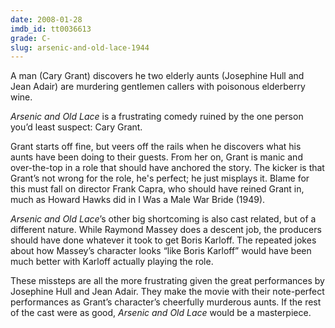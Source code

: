 ```yaml
---
date: 2008-01-28
imdb_id: tt0036613
grade: C-
slug: arsenic-and-old-lace-1944
---
```


A man (Cary Grant) discovers he two elderly aunts (Josephine Hull and Jean Adair) are murdering gentlemen callers with poisonous elderberry wine.

_Arsenic and Old Lace_ is a frustrating comedy ruined by the one person you’d least suspect: Cary Grant.

Grant starts off fine, but veers off the rails when he discovers what his aunts have been doing to their guests. From her on, Grant is manic and over-the-top in a role that should have anchored the story. The kicker is that Grant’s not wrong for the role, he's perfect; he just misplays it. Blame for this must fall on director Frank Capra, who should have reined Grant in, much as Howard Hawks did in I Was a Male War Bride (1949).

_Arsenic and Old Lace_’s other big shortcoming is also cast related, but of a different nature. While Raymond Massey does a descent job, the producers should have done whatever it took to get Boris Karloff. The repeated jokes about how Massey’s character looks “like Boris Karloff” would have been much better with Karloff actually playing the role.

These missteps are all the more frustrating given the great performances by Josephine Hull and Jean Adair. They make the movie with their note-perfect performances as Grant’s character’s cheerfully murderous aunts. If the rest of the cast were as good, _Arsenic and Old Lace_ would be a masterpiece.
